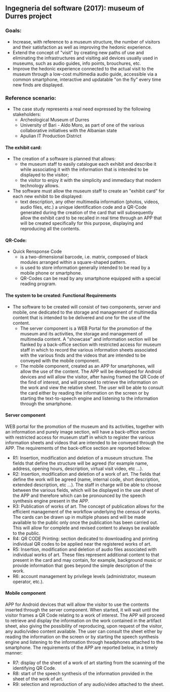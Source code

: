 ## Ingegneria del software (2017): museum of Durres project

### Goals:
- Increase, with reference to a museum structure, the number of visitors and their satisfaction as well as improving the hedonic experience.
- Extend the concept of "visit" by creating new paths of use and eliminating the infrastructures and visiting aid devices usually used in museums, such as audio guides, info points, brouchures, etc.
- Improve the hedonic experience connected to the actual visit to the museum through a low-cost multimedia audio guide, accessible via a common smartphone, interactive and updatable "on the fly" every time new finds are displayed.

### Reference scenario:
- The case study represents a real need expressed by the following stakeholders:
  - Archeological Museum of Durres
  - University of Bari - Aldo Moro, as part of one of the various collaborative initiatives with the Albanian state
  - Apulian IT Production District

#### The exhibit card:
- The creation of a software is planned that allows:
  - the museum staff to easily catalogue each exhibit and describe it while associating it with the information that is intended to be displayed to the visitor;
  - the visitor to enjoy it with the simplicity and immediacy that modern technology allows.
- The software must allow the museum staff to create an "exhibit card" for each new exhibit to be displayed:
  - text description, any other multimedia information (photos, videos, audio files, etc.) a unique identification code and a QR-Code generated during the creation of the card that will subsequently allow the exhibit card to be recalled in real time through an APP that will be created specifically for this purpose, displaying and reproducing all the contents.
 
#### QR-Code:
- Quick Rensponse Code
  - is a two-dimensional barcode, i.e. matrix, composed of black modules arranged within a square-shaped pattern.
  - is used to store information generally intended to be read by a mobile phone or smartphone.
  - QR-Codes can be read by any smartphone equipped with a special reading program.

#### The system to be created: Functional Requirements
- The software to be created will consist of two components, server and mobile, one dedicated to the storage and management of multimedia content that is intended to be delivered and one for the use of the content.
  - The server component is a WEB Portal for the promotion of the museum and its activities, the storage and management of multimedia content. A "showcase" and information section will be flanked by a back-office section with restricted access for museum staff in which to record the various information sheets associated with the various finds and the videos that are intended to be conveyed with the mobile component.
  - The mobile component, created as an APP for smartphones, will allow the use of the content. The APP will be developed for Android devices and will allow the visitor, after having framed the QR Code of the find of interest, and will proceed to retrieve the information on the work and view the relative sheet. The user will be able to consult the card either by reading the information on the screen or by starting the text-to-speech engine and listening to the information through the smartphone.

#### Server component
WEB portal for the promotion of the museum and its activities, together with an information and purely image section, will have a back-office section with restricted access for museum staff in which to register the various information sheets and videos that are intended to be conveyed through the APP. The requirements of the back-office section are reported below:
- R1: Insertion, modification and deletion of a museum structure. The fields that define the structure will be agreed (for example name, address, opening hours, description, virtual visit video, etc ...).
- R2: Insertion, modification and deletion of a work of art. The fields that define the work will be agreed (name, internal code, short description, extended description, etc ...). The staff in charge will be able to choose between the various fields, which will be displayed in the use sheet of the APP and therefore which can be pronounced by the speech synthesis engine
present in the APP.
- R3: Publication of works of art. The concept of publication allows for the efficient management of the workflow underlying the census of works. The cards can be drawn up in multiple phases and will be made available to the public only once the publication has been carried out. This will allow for complete and revised content to always be available to the public.
- R4: QR CODE Printing: section dedicated to downloading and printing individual QR codes to be applied near the registered works of art.
- R5: Insertion, modification and deletion of audio files associated with individual works of art. These files represent additional content to that present in the card and may contain, for example, background music or provide information that goes beyond the simple description of the work.
- R6: account management by privilege levels (administrator, museum operator, etc.).

#### Mobile component
APP for Android devices that will allow the visitor to use the contents inserted through the server component. When started, it will wait until the visitor frames a QR Code relating to a work of interest. The APP will proceed to retrieve and display the information on the work contained in the artifact sheet, also giving the possibility of reproducing, upon request of the visitor, any audio/video content available.
The user can consult the sheet either by reading the information on the screen or by starting the speech synthesis engine and listening to the information through headphones attached to the smartphone.
The requirements of the APP are reported below, in a timely manner:
- R7: display of the sheet of a work of art starting from the scanning of the identifying QR Code.
- R8: start of the speech synthesis of the information provided in the sheet of the work of art.
- R9: selection and reproduction of any audio/video attached to the sheet.
